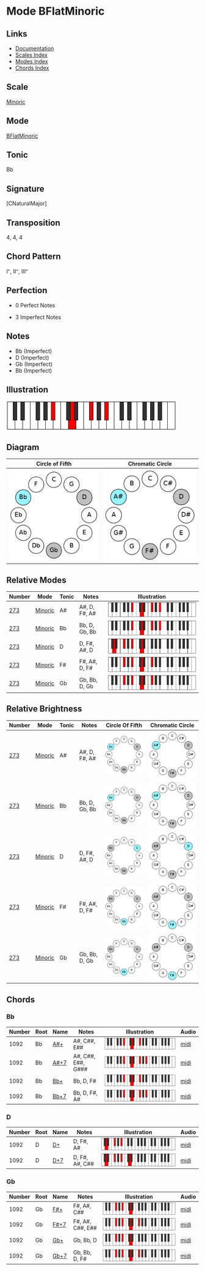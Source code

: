 # Mode BFlatMinoric

## Links

- [Documentation](README.md)
- [Scales Index](Scales.md)
- [Modes Index](Modes.md)
- [Chords Index](Chords.md)

## Scale

[Minoric](ScaleMinoric.md)

## Mode

[BFlatMinoric](ModeBFlatMinoric.md)

## Tonic

Bb

## Signature

[CNaturalMajor]

## Transposition

4, 4, 4

## Chord Pattern

I⁺, II⁺, III⁺

## Perfection

 - 0 Perfect Notes

 - 3 Imperfect Notes

## Notes

- Bb (Imperfect)
- D (Imperfect)
- Gb (Imperfect)
- Bb (Imperfect)

## Illustration

![BFlatMinoric](ModeBFlatMinoric.png)

## Diagram

| Circle of Fifth | Chromatic Circle |
|-----------------|------------------|
| ![BFlatMinoric](CircleOfFifthModeBFlatMinoric.png) | ![BFlatMinoric](ChromaticCircleModeBFlatMinoric.png) |
## Relative Modes

| Number | Mode | Tonic | Notes | Illustration |
|--------|------|-------|-------|--------------|
| [273](https://ianring.com/musictheory/scales/273) | [Minoric](ModeMinoric.md) | A# | A#, D, F#, A# | ![ASharpMinoric](ModeASharpMinoric.png) |
| [273](https://ianring.com/musictheory/scales/273) | [Minoric](ModeMinoric.md) | Bb | Bb, D, Gb, Bb | ![BFlatMinoric](ModeBFlatMinoric.png) |
| [273](https://ianring.com/musictheory/scales/273) | [Minoric](ModeMinoric.md) | D | D, F#, A#, D | ![DNaturalMinoric](ModeDNaturalMinoric.png) |
| [273](https://ianring.com/musictheory/scales/273) | [Minoric](ModeMinoric.md) | F# | F#, A#, D, F# | ![FSharpMinoric](ModeFSharpMinoric.png) |
| [273](https://ianring.com/musictheory/scales/273) | [Minoric](ModeMinoric.md) | Gb | Gb, Bb, D, Gb | ![GFlatMinoric](ModeGFlatMinoric.png) |
## Relative Brightness

| Number | Mode | Tonic | Notes | Circle Of Fifth | Chromatic Circle |
|--------|------|-------|-------|-----------------|------------------|
| [273](https://ianring.com/musictheory/scales/273) | [Minoric](ModeMinoric.md) | A# | A#, D, F#, A# | ![ASharpMinoric](CircleOfFifthModeASharpMinoric.png) | ![ASharpMinoric](ChromaticCircleModeASharpMinoric.png) |
| [273](https://ianring.com/musictheory/scales/273) | [Minoric](ModeMinoric.md) | Bb | Bb, D, Gb, Bb | ![BFlatMinoric](CircleOfFifthModeBFlatMinoric.png) | ![BFlatMinoric](ChromaticCircleModeBFlatMinoric.png) |
| [273](https://ianring.com/musictheory/scales/273) | [Minoric](ModeMinoric.md) | D | D, F#, A#, D | ![DNaturalMinoric](CircleOfFifthModeDNaturalMinoric.png) | ![DNaturalMinoric](ChromaticCircleModeDNaturalMinoric.png) |
| [273](https://ianring.com/musictheory/scales/273) | [Minoric](ModeMinoric.md) | F# | F#, A#, D, F# | ![FSharpMinoric](CircleOfFifthModeFSharpMinoric.png) | ![FSharpMinoric](ChromaticCircleModeFSharpMinoric.png) |
| [273](https://ianring.com/musictheory/scales/273) | [Minoric](ModeMinoric.md) | Gb | Gb, Bb, D, Gb | ![GFlatMinoric](CircleOfFifthModeGFlatMinoric.png) | ![GFlatMinoric](ChromaticCircleModeGFlatMinoric.png) |

## Chords

### Bb

| Number | Root | Name | Notes | Illustration | Audio |
|--------|------|------|-------|--------------|-------|
| 1092 | Bb | [A#+](ChordASharpAugmented.md) | A#, C##, E## | ![A#+](ChordASharpAugmentedRootPosition.png) | [midi](ChordASharpAugmentedRootPosition.mid) |
| 1092 | Bb | [A#+7](ChordASharpAugmentedAugmentedSeventh.md) | A#, C##, E##, G### | ![A#+7](ChordASharpAugmentedAugmentedSeventhRootPosition.png) | [midi](ChordASharpAugmentedAugmentedSeventhRootPosition.mid) |
| 1092 | Bb | [Bb+](ChordBFlatAugmented.md) | Bb, D, F# | ![Bb+](ChordBFlatAugmentedRootPosition.png) | [midi](ChordBFlatAugmentedRootPosition.mid) |
| 1092 | Bb | [Bb+7](ChordBFlatAugmentedAugmentedSeventh.md) | Bb, D, F#, A# | ![Bb+7](ChordBFlatAugmentedAugmentedSeventhRootPosition.png) | [midi](ChordBFlatAugmentedAugmentedSeventhRootPosition.mid) |

### D

| Number | Root | Name | Notes | Illustration | Audio |
|--------|------|------|-------|--------------|-------|
| 1092 | D | [D+](ChordDNaturalAugmented.md) | D, F#, A# | ![D+](ChordDNaturalAugmentedRootPosition.png) | [midi](ChordDNaturalAugmentedRootPosition.mid) |
| 1092 | D | [D+7](ChordDNaturalAugmentedAugmentedSeventh.md) | D, F#, A#, C## | ![D+7](ChordDNaturalAugmentedAugmentedSeventhRootPosition.png) | [midi](ChordDNaturalAugmentedAugmentedSeventhRootPosition.mid) |

### Gb

| Number | Root | Name | Notes | Illustration | Audio |
|--------|------|------|-------|--------------|-------|
| 1092 | Gb | [F#+](ChordFSharpAugmented.md) | F#, A#, C## | ![F#+](ChordFSharpAugmentedRootPosition.png) | [midi](ChordFSharpAugmentedRootPosition.mid) |
| 1092 | Gb | [F#+7](ChordFSharpAugmentedAugmentedSeventh.md) | F#, A#, C##, E## | ![F#+7](ChordFSharpAugmentedAugmentedSeventhRootPosition.png) | [midi](ChordFSharpAugmentedAugmentedSeventhRootPosition.mid) |
| 1092 | Gb | [Gb+](ChordGFlatAugmented.md) | Gb, Bb, D | ![Gb+](ChordGFlatAugmentedRootPosition.png) | [midi](ChordGFlatAugmentedRootPosition.mid) |
| 1092 | Gb | [Gb+7](ChordGFlatAugmentedAugmentedSeventh.md) | Gb, Bb, D, F# | ![Gb+7](ChordGFlatAugmentedAugmentedSeventhRootPosition.png) | [midi](ChordGFlatAugmentedAugmentedSeventhRootPosition.mid) |


